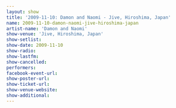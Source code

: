 ```yaml
---
layout: show
title: '2009-11-10: Damon and Naomi - Jive, Hiroshima, Japan'
name: 2009-11-10-damon-naomi-jive-hiroshima-japan
artist-name: 'Damon and Naomi'
show-venue: 'Jive, Hiroshima, Japan'
show-setlist: 
show-date: 2009-11-10
show-radio: 
show-lastfm: 
show-cancelled: 
performers: 
facebook-event-url: 
show-poster-url: 
show-ticket-url: 
show-venue-website: 
show-additional: 
---
```


